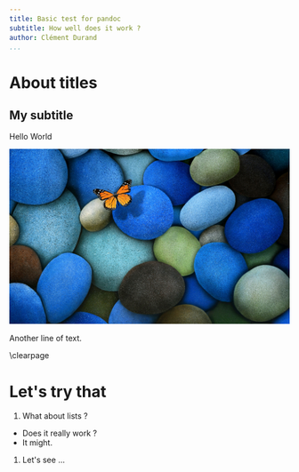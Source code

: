 ```yaml
---
title: Basic test for pandoc
subtitle: How well does it work ?
author: Clément Durand
...
```


# About titles

## My subtitle

Hello World

![A normal image](normal.jpg)

Another line of text.

\clearpage

# Let's try that

1. What about lists ?
  - Does it really work ?
  - It might.
1. Let's see ...
